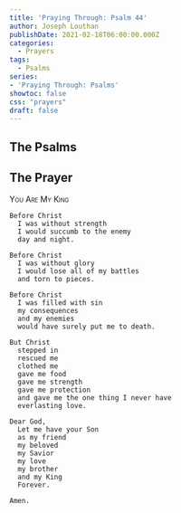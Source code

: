 ```yaml
---
title: 'Praying Through: Psalm 44'
author: Joseph Louthan
publishDate: 2021-02-18T06:00:00.000Z
categories:
  - Prayers
tags:
  - Psalms
series:
- 'Praying Through: Psalms'
showtoc: false
css: "prayers"
draft: false
---
```

## The Psalms



## The Prayer

<div style="font-variant: small-caps;">
You Are My King
</div>

```text
Before Christ
  I was without strength
  I would succumb to the enemy
  day and night.

Before Christ
  I was without glory
  I would lose all of my battles
  and torn to pieces.

Before Christ
  I was filled with sin
  my consequences
  and my enemies
  would have surely put me to death.

But Christ
  stepped in
  rescued me
  clothed me
  gave me food
  gave me strength
  gave me protection
  and gave me the one thing I never have
  everlasting love.

Dear God,
  Let me have your Son
  as my friend
  my beloved
  my Savior
  my love
  my brother
  and my King
  Forever.

Amen.
```
